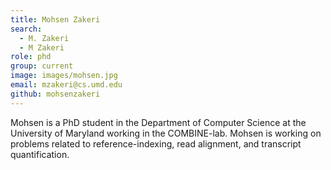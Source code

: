 ```yaml
---
title: Mohsen Zakeri
search:
  - M. Zakeri
  - M Zakeri
role: phd
group: current
image: images/mohsen.jpg
email: mzakeri@cs.umd.edu
github: mohsenzakeri
---
```


Mohsen is a PhD student in the Department of Computer Science at the University of Maryland working in the COMBINE-lab.  Mohsen is working on problems related to 
reference-indexing, read alignment, and transcript quantification. 
